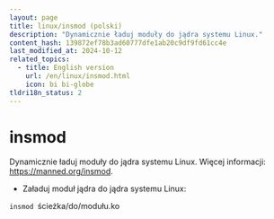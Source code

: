 ```yaml
---
layout: page
title: linux/insmod (polski)
description: "Dynamicznie ładuj moduły do jądra systemu Linux."
content_hash: 139872ef78b3ad60777dfe1ab20c9df9fd61cc4e
last_modified_at: 2024-10-12
related_topics:
  - title: English version
    url: /en/linux/insmod.html
    icon: bi bi-globe
tldri18n_status: 2
---
```

# insmod

Dynamicznie ładuj moduły do jądra systemu Linux.
Więcej informacji: <https://manned.org/insmod>.

- Załaduj moduł jądra do jądra systemu Linux:

`insmod `<span class="tldr-var badge badge-pill bg-dark-lm bg-white-dm text-white-lm text-dark-dm font-weight-bold">ścieżka/do/modułu.ko</span>
